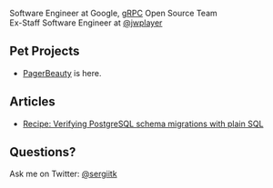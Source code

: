 Software Engineer at Google, [gRPC](https://grpc.io/) Open Source Team  
Ex-Staff Software Engineer at [@jwplayer](https://github.com/jwplayer)

## Pet Projects 
- [PagerBeauty](http://work.sergii.org/pagerbeauty/) is here.

## Articles
- [Recipe: Verifying PostgreSQL schema migrations with plain SQL](https://medium.com/jw-player-engineering/recipe-verifying-postgresql-schema-migrations-with-plain-sql-6435e431cce1)

## Questions?
Ask me on Twitter: [@sergiitk](https://twitter.com/sergiitk)
